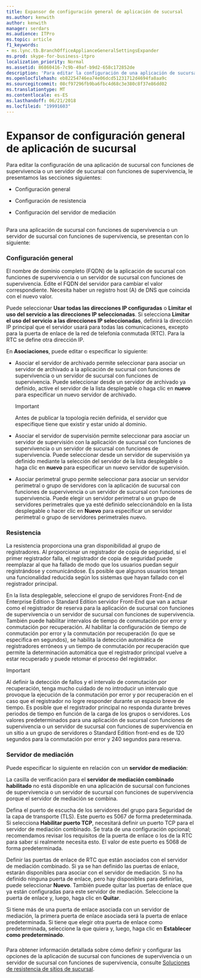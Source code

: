 ```yaml
---
title: Expansor de configuración general de aplicación de sucursal
ms.author: kenwith
author: kenwith
manager: serdars
ms.audience: ITPro
ms.topic: article
f1_keywords:
- ms.lync.tb.BranchOfficeApplianceGeneralSettingsExpander
ms.prod: skype-for-business-itpro
localization_priority: Normal
ms.assetid: 86860416-7c9b-49af-b9d2-658c172852de
description: 'Para editar la configuración de una aplicación de sucursal con funciones de supervivencia o un servidor de sucursal con funciones de supervivencia, le presentamos las secciones siguientes:'
ms.openlocfilehash: eb82254746ea74e06dcd51231712d4694fa8aa9c
ms.sourcegitcommit: 08cf97296fb9ba6fbc4d68c3e380c8f37e86dd02
ms.translationtype: MT
ms.contentlocale: es-ES
ms.lasthandoff: 06/21/2018
ms.locfileid: "19991603"
---
```

# <a name="branch-office-appliance-general-settings-expander"></a>Expansor de configuración general de aplicación de sucursal
 
Para editar la configuración de una aplicación de sucursal con funciones de supervivencia o un servidor de sucursal con funciones de supervivencia, le presentamos las secciones siguientes:
  
- Configuración general
    
- Configuración de resistencia
    
- Configuración del servidor de mediación
    
## 

Para una aplicación de sucursal con funciones de supervivencia o un servidor de sucursal con funciones de supervivencia, se presentan con lo siguiente:
  
### <a name="general-settings"></a>Configuración general

El nombre de dominio completo (FQDN) de la aplicación de sucursal con funciones de supervivencia o un servidor de sucursal con funciones de supervivencia. Edite el FQDN del servidor para cambiar el valor correspondiente. Necesita haber un registro host (A) de DNS que coincida con el nuevo valor.
  
Puede seleccionar **Usar todas las direcciones IP configuradas** o **Limitar el uso del servicio a las direcciones IP seleccionadas**. Si selecciona **Limitar el uso del servicio a las direcciones IP seleccionadas**, definirá la dirección IP principal que el servidor usará para todas las comunicaciones, excepto para la puerta de enlace de la red de telefonía conmutada (RTC). Para la RTC se define otra dirección IP.
  
En **Asociaciones**, puede editar o especificar lo siguiente:
  
- Asociar el servidor de archivado permite seleccionar para asociar un servidor de archivado a la aplicación de sucursal con funciones de supervivencia o un servidor de sucursal con funciones de supervivencia. Puede seleccionar desde un servidor de archivado ya definido, active el servidor de la lista desplegable o haga clic en **nuevo** para especificar un nuevo servidor de archivado.
    
    > [!IMPORTANT]
    > Antes de publicar la topología recién definida, el servidor que especifique tiene que existir y estar unido al dominio. 
  
- Asociar el servidor de supervisión permite seleccionar para asociar un servidor de supervisión con la aplicación de sucursal con funciones de supervivencia o un servidor de sucursal con funciones de supervivencia. Puede seleccionar desde un servidor de supervisión ya definido mediante la selección del servidor de la lista desplegable o haga clic en **nuevo** para especificar un nuevo servidor de supervisión.
    
- Asociar perimetral grupo permite seleccionar para asociar un servidor perimetral o grupo de servidores con la aplicación de sucursal con funciones de supervivencia o un servidor de sucursal con funciones de supervivencia. Puede elegir un servidor perimetral o un grupo de servidores perimetrales que ya esté definido seleccionándolo en la lista desplegable o hacer clic en **Nuevo** para especificar un servidor perimetral o grupo de servidores perimetrales nuevo.
    
### <a name="resiliency"></a>Resistencia

La resistencia proporciona una gran disponibilidad al grupo de registradores. Al proporcionar un registrador de copia de seguridad, si el primer registrador falla, el registrador de copia de seguridad puede reemplazar al que ha fallado de modo que los usuarios puedan seguir registrándose y comunicándose. Es posible que algunos usuarios tengan una funcionalidad reducida según los sistemas que hayan fallado con el registrador principal.
  
En la lista desplegable, seleccione el grupo de servidores Front-End de Enterprise Edition o Standard Edition servidor Front-End que van a actuar como el registrador de reserva para la aplicación de sucursal con funciones de supervivencia o un servidor de sucursal con funciones de supervivencia. También puede habilitar intervalos de tiempo de conmutación por error y conmutación por recuperación. Al habilitar la configuración de tiempo de conmutación por error y la conmutación por recuperación (lo que se especifica en segundos), se habilita la detección automática de registradores erróneos y un tiempo de conmutación por recuperación que permite la determinación automática que el registrador principal vuelve a estar recuperado y puede retomar el proceso del registrador.
  
> [!IMPORTANT]
> Al definir la detección de fallos y el intervalo de conmutación por recuperación, tenga mucho cuidado de no introducir un intervalo que provoque la ejecución de la conmutación por error y por recuperación en el caso que el registrador no logre responder durante un espacio breve de tiempo. Es posible que el registrador principal no responda durante breves periodos de tiempo en función de la carga de los grupos o servidores. Los valores predeterminados para una aplicación de sucursal con funciones de supervivencia o un servidor de sucursal con funciones de supervivencia en un sitio a un grupo de servidores o Standard Edition front-end es de 120 segundos para la conmutación por error y 240 segundos para reserva. 
  
### <a name="mediation-server"></a>Servidor de mediación

Puede especificar lo siguiente en relación con un **servidor de mediación**:
  
La casilla de verificación para el **servidor de mediación combinado habilitado** no está disponible en una aplicación de sucursal con funciones de supervivencia o un servidor de sucursal con funciones de supervivencia porque el servidor de mediación se combina.
  
Defina el puerto de escucha de los servidores del grupo para Seguridad de la capa de transporte (TLS). Este puerto es 5067 de forma predeterminada. Si selecciona **Habilitar puerto TCP**, necesitará definir un puerto TCP para el servidor de mediación combinado. Se trata de una configuración opcional; recomendamos revisar los requisitos de la puerta de enlace o los de la RTC para saber si realmente necesita esto. El valor de este puerto es 5068 de forma predeterminada.
  
Definir las puertas de enlace de RTC que están asociados con el servidor de mediación combinado. Si ya se han definido las puertas de enlace, estarán disponibles para asociar con el servidor de mediación. Si no ha definido ninguna puerta de enlace, pero hay disponibles para definirlas, puede seleccionar **Nuevo**. También puede quitar las puertas de enlace que ya están configuradas para este servidor de mediación. Seleccione la puerta de enlace y, luego, haga clic en **Quitar**.
  
Si tiene más de una puerta de enlace asociada con un servidor de mediación, la primera puerta de enlace asociada será la puerta de enlace predeterminada. Si tiene que elegir otra puerta de enlace como predeterminada, seleccione la que quiera y, luego, haga clic en **Establecer como predeterminado**.
  
### 

Para obtener información detallada sobre cómo definir y configurar las opciones de la aplicación de sucursal con funciones de supervivencia o un servidor de sucursal con funciones de supervivencia, consulte [Soluciones de resistencia de sitios de sucursal](http://technet.microsoft.com/library/1700f99b-709c-4e47-88eb-c0a5490e26e2.aspx).
  


